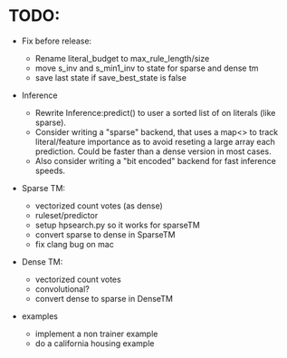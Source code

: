 TODO:
====

- Fix before release:
    - Rename literal_budget to max_rule_length/size
    - move s_inv and s_min1_inv to state for sparse and dense tm
    - save last state if save_best_state is false

- Inference
    - Rewrite Inference:predict() to user a sorted list of on literals (like sparse). 
    - Consider writing a "sparse" backend, that uses a map<> to track literal/feature importance
        as to avoid reseting a large array each prediction.
        Could be faster than a dense version in most cases.
    - Also consider writing a "bit encoded" backend for fast inference speeds.

- Sparse TM:
    - vectorized count votes (as dense)
    - ruleset/predictor 
    - setup hpsearch.py so it works for sparseTM
    - convert sparse to dense in SparseTM
    - fix clang bug on mac
    

- Dense TM:
    - vectorized count votes
    - convolutional?
    - convert dense to sparse in DenseTM

- examples
    - implement a non trainer example
    - do a california housing example